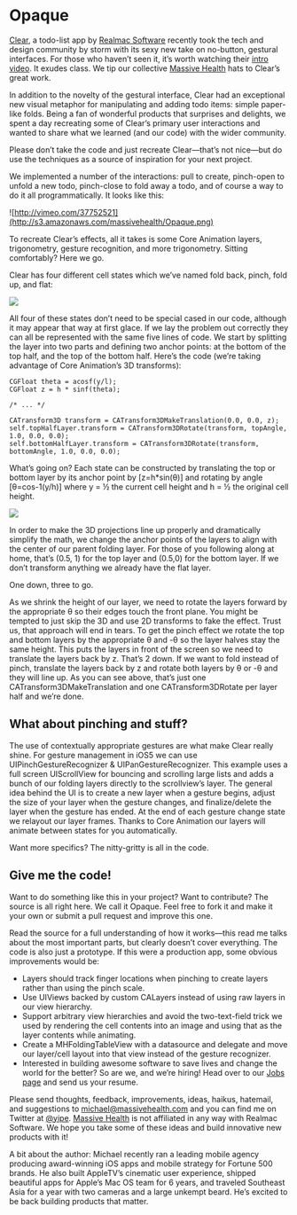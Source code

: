Opaque
=======

[Clear][], a todo-list app by [Realmac Software][] recently took the tech and design community by storm with its sexy new take on no-button, gestural interfaces. For those who haven’t seen it, it’s worth watching their [intro video][]. It exudes class. We tip our collective [Massive Health][] hats to Clear’s great work.

In addition to the novelty of the gestural interface, Clear had an exceptional new visual metaphor for manipulating and adding todo items: simple paper-like folds. Being a fan of wonderful products that surprises and delights, we spent a day recreating some of Clear’s primary user interactions and wanted to share what we learned (and our code) with the wider community.

Please don’t take the code and just recreate Clear—that’s not nice—but do use the techniques as a source of inspiration for your next project.

We implemented a number of the interactions: pull to create, pinch-open to unfold a new todo, pinch-close to fold away a todo, and of course a way to do it all programmatically. It looks like this:

![http://vimeo.com/37752521](http://s3.amazonaws.com/massivehealth/Opaque.png)

To recreate Clear’s effects, all it takes is some Core Animation layers, trigonometry, gesture recognition, and more trigonometry. Sitting comfortably? Here we go.

Clear has four different cell states which we’ve named fold back, pinch, fold up, and flat:

![](https://img.skitch.com/20120301-nydunqf23w4266xj1rt6gx2k7y.png)

All four of these states don’t need to be special cased in our code, although it may appear that way at first glace. If we lay the problem out correctly they can all be represented with the same five lines of code. We start by splitting the layer into two parts and defining two anchor points: at the bottom of the top half, and the top of the bottom half. Here’s the code (we’re taking advantage of Core Animation’s 3D transforms):

    CGFloat theta = acosf(y/l);
    CGFloat z = h * sinf(theta);    

    /* ... */
    
    CATransform3D transform = CATransform3DMakeTranslation(0.0, 0.0, z);
    self.topHalfLayer.transform = CATransform3DRotate(transform, topAngle, 1.0, 0.0, 0.0);
    self.bottomHalfLayer.transform = CATransform3DRotate(transform, bottomAngle, 1.0, 0.0, 0.0);

What’s going on? Each state can be constructed by translating the top or bottom layer by its anchor point by [z=h*sin(θ)] and rotating by angle [θ=cos-1(y/h)] where y = ½ the current cell height and h = ½ the original cell height.

![](https://img.skitch.com/20120301-x4sg844pycwpxxim53y2yw6a3s.png)

In order to make the 3D projections line up properly and dramatically simplify the math, we change the anchor points of the layers to align with the center of our parent folding layer. For those of you following along at home, that’s (0.5, 1) for the top layer and (0.5,0) for the bottom layer. If we don’t transform anything we already have the flat layer.

One down, three to go.

As we shrink the height of our layer, we need to rotate the layers forward by the appropriate θ so their edges touch the front plane. You might be tempted to just skip the 3D and use 2D transforms to fake the effect. Trust us, that approach will end in tears. To get the pinch effect we rotate the top and bottom layers by the appropriate θ and -θ so the layer halves stay the same height. This puts the layers in front of the screen so we need to translate the layers back by z. That’s 2 down. If we want to fold instead of pinch, translate the layers back by z and rotate both layers by θ or -θ and they will line up. As you can see above, that’s just one CATransform3DMakeTranslation and one CATransform3DRotate per layer half and we’re done.

What about pinching and stuff?
------------------------------

The use of contextually appropriate gestures are what make Clear really shine. For gesture management in iOS5 we can use UIPinchGestureRecognizer & UIPanGestureRecognizer. This example uses a full screen UIScrollView for bouncing and scrolling large lists and adds a bunch of our folding layers directly to the scrollview’s layer. The general idea behind the UI is to create a new layer when a gesture begins, adjust the size of your layer when the gesture changes, and finalize/delete the layer when the gesture has ended. At the end of each gesture change state we relayout our layer frames. Thanks to Core Animation our layers will animate between states for you automatically.

Want more specifics? The nitty-gritty is all in the code.


Give me the code!
-----------------

Want to do something like this in your project? Want to contribute? The source is all right here. We call it Opaque. Feel free to fork it and make it your own or submit a pull request and improve this one.

Read the source for a full understanding of how it works—this read me talks about the most important parts, but clearly doesn’t cover everything. The code is also just a prototype. If this were a production app, some obvious improvements would be:

- Layers should track finger locations when pinching to create layers rather than using the pinch scale.
- Use UIViews backed by custom CALayers instead of using raw layers in our view hierarchy.
- Support arbitrary view hierarchies and avoid the two-text-field trick we used by rendering the cell contents into an image and using that as the layer contents while animating.
- Create a MHFoldingTableView with a datasource and delegate and move our layer/cell layout into that view instead of the gesture recognizer.
- Interested in building awesome software to save lives and change the world for the better? So are we, and we’re hiring! Head over to our [Jobs page][] and send us your resume.

Please send thoughts, feedback, improvements, ideas, haikus, hatemail, and suggestions to [michael@massivehealth.com][] and you can find me on Twitter at [@yipe][]. [Massive Health][] is not affiliated in any way with Realmac Software. We hope you take some of these ideas and build innovative new products with it!

A bit about the author: Michael recently ran a leading mobile agency producing award-winning iOS apps and mobile strategy for Fortune 500 brands. He also built AppleTV’s cinematic user experience, shipped beautiful apps for Apple’s Mac OS team for 6 years, and traveled Southeast Asia for a year with two cameras and a large unkempt beard. He’s excited to be back building products that matter.

[Jobs page]: http://massivehealth.com/jobs
[Massive Health]: http://www.massivehealth.com
[Realmac Software]: http://www.realmacsoftware.com/
[Clear]: http://www.realmacsoftware.com/clear/
[intro video]: http://vimeo.com/35693267
[michael@massivehealth.com]: mailto:michael@massivehealth.com
[github]: http://www.github.com/MassiveHealth/Opaque
[Jobs page]: http://massivehealth.com/jobs-front-end
[@yipe]: http://twitter.com/yipe
